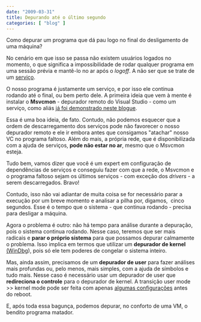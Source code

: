```yaml
---
date: "2009-03-31"
title: Depurando até o último segundo
categories: [ "blog" ]
---
```

Como depurar um programa que dá pau logo no final do desligamento de uma máquina?

No cenário em que isso se passa não existem usuários logados no momento, o que significa a impossibilidade de rodar qualquer programa em uma sessão prévia e mantê-lo no ar após o _logoff_. A não ser que se trate de um [serviço](http://en.wikipedia.org/wiki/Windows_service).

O nosso programa é justamente um serviço, e por isso ele continua rodando até o final, ou bem perto dele. A primeira ideia que vem à mente é instalar o **Msvcmon** - depurador remoto do Visual Studio - como um serviço, como aliás [já foi demonstrado neste blogue](http://www.caloni.com.br/como-rodar-qualquer-coisa-como-servico).

Essa é uma boa ideia, de fato. Contudo, não podemos esquecer que a ordem de descarregamento dos serviços pode não favorecer o nosso depurador remoto e ele ir embora antes que consigamos "atachar" nosso VC no programa faltoso. Além do mais, a própria rede, que é disponibilizada com a ajuda de serviços, **pode não estar no ar**, mesmo que o Msvcmon esteja.

Tudo bem, vamos dizer que você é um expert em configuração de dependências de serviços e conseguiu fazer com que a rede, o Msvcmon e o programa faltoso sejam os últimos serviços - com exceção dos _drivers_ - a serem descarregados. Bravo!

Contudo, isso não vai adiantar de muita coisa se for necessário parar a execução por um breve momento e analisar a pilha por, digamos,  cinco segundos. Esse é o tempo que o sistema - que continua rodando - precisa para desligar a máquina.

Agora o problema é outro: não há tempo para análise durante a depuração, pois o sistema continua rodando. Nesse caso, teremos que ser mais radicais e **parar o próprio sistema** para que possamos depurar calmamente o problema. Isso implica em termos que utilizar um **depurador de kernel** [(WinDbg](http://www.caloni.com.br/aprendendo-rapidamente-conceitos-essenciais-do-windbg)), pois só ele tem poderes de congelar o sistema inteiro.

Mas, ainda assim, precisamos de um **depurador de user** para fazer análises mais profundas ou, pelo menos, mais simples, com a ajuda de símbolos e tudo mais. Nesse caso é necessário usar um depurador de user que **redireciona o controle** para o depurador de kernel. A transição user mode >> kernel mode pode ser feita com apenas [algumas configurações](http://www.caloni.com.br/kernel-mode-user-mode) antes do reboot.

E, após toda essa bagunça, podemos depurar, no conforto de uma VM, o bendito programa matador.
